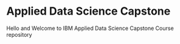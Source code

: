 # Applied Data Science Capstone
Hello and Welcome to IBM Applied Data Science Capstone Course repository
